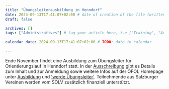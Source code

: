 ```yaml
---
title: "Übungsleiterausbildung in Henndorf"
date: 2024-09-13T17:41:07+02:00 # date of creation of the file (written)
draft: false

archives: []
tags: ["Administratives"] # tag your article here, i.e ["Training", "Administratives"]

calendar_date: 2024-09-13T17:41:07+02:00 # TODO: date in calendar

---
```


Ende November findet eine Ausbildung zum Übungsleiter für Orientierungslauf in Henndorf statt. In der [Ausschreibung](/post/2024/02/2024_UeL-Ausschreibung_SOLV.pdf) gibt es Details zum Inhalt und zur Anmeldung sowie weitere Infos auf der ÖFOL Homepage unter [Ausbildung](https://www.oefol.at/ausbildung/) und ['werde Übungsleiter'](https://www.oefol.at/2024/09/06/werde-uebungsleiterin-im-orientierungslauf-jetzt-anmelden/). Teilnehmende aus Salzburger Vereinen werden vom SOLV zusätzlich finanziell unterstützt.
<!--more-->

